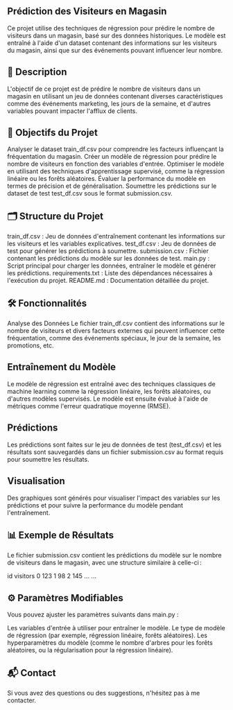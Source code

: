 ## Prédiction des Visiteurs en Magasin
Ce projet utilise des techniques de régression pour prédire le nombre de visiteurs dans un magasin, basé sur des données historiques. Le modèle est entraîné à l'aide d'un dataset contenant des informations sur les visiteurs du magasin, ainsi que sur des événements pouvant influencer leur nombre.

## 📖 Description
L'objectif de ce projet est de prédire le nombre de visiteurs dans un magasin en utilisant un jeu de données contenant diverses caractéristiques comme des événements marketing, les jours de la semaine, et d'autres variables pouvant impacter l'afflux de clients.

## 🎯 Objectifs du Projet
Analyser le dataset train_df.csv pour comprendre les facteurs influençant la fréquentation du magasin.
Créer un modèle de régression pour prédire le nombre de visiteurs en fonction des variables d'entrée.
Optimiser le modèle en utilisant des techniques d'apprentissage supervisé, comme la régression linéaire ou les forêts aléatoires.
Évaluer la performance du modèle en termes de précision et de généralisation.
Soumettre les prédictions sur le dataset de test test_df.csv sous le format submission.csv.

## 🗂️ Structure du Projet
train_df.csv : Jeu de données d'entraînement contenant les informations sur les visiteurs et les variables explicatives.
test_df.csv : Jeu de données de test pour générer les prédictions à soumettre.
submission.csv : Fichier contenant les prédictions du modèle sur les données de test.
main.py : Script principal pour charger les données, entraîner le modèle et générer les prédictions.
requirements.txt : Liste des dépendances nécessaires à l'exécution du projet.
README.md : Documentation détaillée du projet.

## 🛠️ Fonctionnalités
Analyse des Données
Le fichier train_df.csv contient des informations sur le nombre de visiteurs et divers facteurs externes qui peuvent influencer cette fréquentation, comme des événements spéciaux, le jour de la semaine, les promotions, etc.

## Entraînement du Modèle
Le modèle de régression est entraîné avec des techniques classiques de machine learning comme la régression linéaire, les forêts aléatoires, ou d'autres modèles supervisés. Le modèle est ensuite évalué à l'aide de métriques comme l'erreur quadratique moyenne (RMSE).

## Prédictions
Les prédictions sont faites sur le jeu de données de test (test_df.csv) et les résultats sont sauvegardés dans un fichier submission.csv au format requis pour soumettre les résultats.

## Visualisation
Des graphiques sont générés pour visualiser l'impact des variables sur les prédictions et pour suivre la performance du modèle pendant l'entraînement.

## 📊 Exemple de Résultats
Le fichier submission.csv contient les prédictions du modèle sur le nombre de visiteurs dans le magasin, avec une structure similaire à celle-ci :

id	visitors
0	123
1	98
2	145
...	...
## ⚙️ Paramètres Modifiables
Vous pouvez ajuster les paramètres suivants dans main.py :

Les variables d'entrée à utiliser pour entraîner le modèle.
Le type de modèle de régression (par exemple, régression linéaire, forêts aléatoires).
Les hyperparamètres du modèle (comme le nombre d'arbres pour les forêts aléatoires, ou la régularisation pour la régression linéaire).

## 📬 Contact
Si vous avez des questions ou des suggestions, n'hésitez pas à me contacter.
